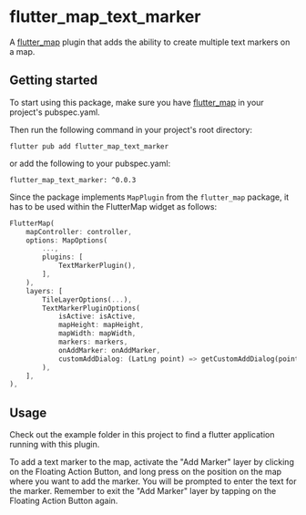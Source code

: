 # flutter_map_text_marker

A [flutter_map](https://pub.dev/packages/flutter_map) plugin that adds the ability to create multiple text markers on a map.

## Getting started

To start using this package, make sure you have [flutter_map](https://pub.dev/packages/flutter_map) in your project's pubspec.yaml.

Then run the following command in your project's root directory:

```
flutter pub add flutter_map_text_marker
```

or add the following to your pubspec.yaml:

```
flutter_map_text_marker: ^0.0.3
```

Since the package implements `MapPlugin` from the `flutter_map` package, it has to be used within the FlutterMap widget as follows:

```dart
FlutterMap(
    mapController: controller,
    options: MapOptions(
        ...,
        plugins: [
            TextMarkerPlugin(),
        ],
    ),
    layers: [
        TileLayerOptions(...),
        TextMarkerPluginOptions(
            isActive: isActive,
            mapHeight: mapHeight,
            mapWidth: mapWidth,
            markers: markers,
            onAddMarker: onAddMarker,
            customAddDialog: (LatLng point) => getCustomAddDialog(point),
        ),
    ],
),
```

## Usage

Check out the example folder in this project to find a flutter application running with this plugin.

To add a text marker to the map, activate the "Add Marker" layer by clicking on the Floating Action Button, and long press on the position on the map where you want to add the marker.
You will be prompted to enter the text for the marker. Remember to exit the "Add Marker" layer by tapping on the Floating Action Button again.
